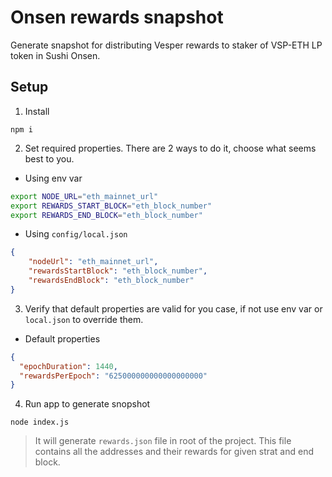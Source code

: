 # Onsen rewards snapshot

Generate snapshot for distributing Vesper rewards to staker of VSP-ETH LP token in Sushi Onsen.

## Setup
1. Install 
```
npm i
```

2. Set required properties. There are 2 ways to do it, choose what seems best to you.
- Using env var
```bash
export NODE_URL="eth_mainnet_url"
export REWARDS_START_BLOCK="eth_block_number"
export REWARDS_END_BLOCK="eth_block_number"
```
- Using `config/local.json`
```json
{
    "nodeUrl": "eth_mainnet_url",
    "rewardsStartBlock": "eth_block_number",
    "rewardsEndBlock": "eth_block_number"
}
```

3. Verify that default properties are valid for you case, if not use env var or `local.json` to override them.
- Default properties
```json
{
  "epochDuration": 1440,
  "rewardsPerEpoch": "625000000000000000000"
}
```

4. Run app to generate snopshot
```node
node index.js
```
> It will generate `rewards.json` file in root of the project. This file contains all the addresses and their rewards for given strat and end block.